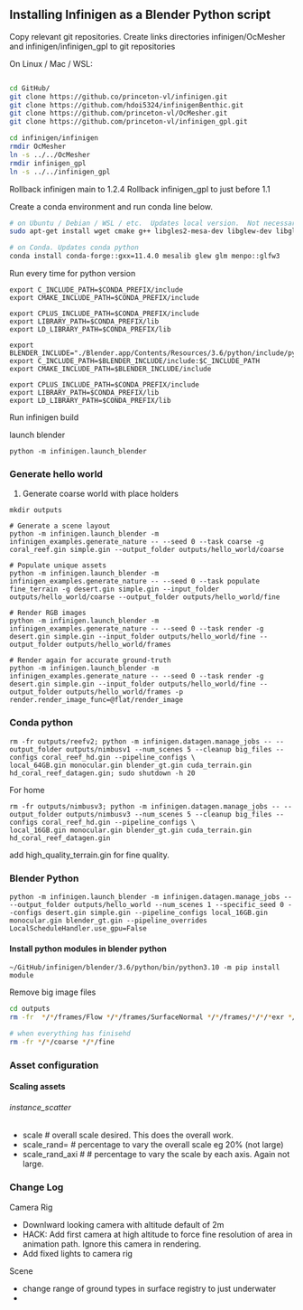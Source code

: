 ## Installing Infinigen as a Blender Python script
Copy relevant git repositories.
Create links directories infinigen/OcMesher and infinigen/infinigen_gpl to git repositories

On Linux / Mac / WSL:
```bash

cd GitHub/
git clone https://github.co/princeton-vl/infinigen.git
git clone https://github.com/hdoi5324/infinigenBenthic.git
git clone https://github.com/princeton-vl/OcMesher.git
git clone https://github.com/princeton-vl/infinigen_gpl.git

cd infinigen/infinigen
rmdir OcMesher
ln -s ../../OcMesher
rmdir infinigen_gpl
ln -s ../../infinigen_gpl
```

Rollback infinigen main to 1.2.4
Rollback infinigen_gpl to just before 1.1

Create a conda environment and run conda line below.
```bash
# on Ubuntu / Debian / WSL / etc.  Updates local version.  Not necessary if using conda
sudo apt-get install wget cmake g++ libgles2-mesa-dev libglew-dev libglfw3-dev libglm-dev

# on Conda. Updates conda python 
conda install conda-forge::gxx=11.4.0 mesalib glew glm menpo::glfw3

```

Run every time for python version

```commandline
export C_INCLUDE_PATH=$CONDA_PREFIX/include
export CMAKE_INCLUDE_PATH=$CONDA_PREFIX/include

export CPLUS_INCLUDE_PATH=$CONDA_PREFIX/include
export LIBRARY_PATH=$CONDA_PREFIX/lib
export LD_LIBRARY_PATH=$CONDA_PREFIX/lib
```

```commandline
export BLENDER_INCLUDE="./Blender.app/Contents/Resources/3.6/python/include/python3.10"
export C_INCLUDE_PATH=$BLENDER_INCLUDE/include:$C_INCLUDE_PATH
export CMAKE_INCLUDE_PATH=$BLENDER_INCLUDE/include

export CPLUS_INCLUDE_PATH=$CONDA_PREFIX/include
export LIBRARY_PATH=$CONDA_PREFIX/lib
export LD_LIBRARY_PATH=$CONDA_PREFIX/lib
```

Run infinigen build



launch blender
```commandline
python -m infinigen.launch_blender
```

### Generate hello world
1. Generate coarse world with place holders

```
mkdir outputs

# Generate a scene layout
python -m infinigen.launch_blender -m infinigen_examples.generate_nature -- --seed 0 --task coarse -g coral_reef.gin simple.gin --output_folder outputs/hello_world/coarse

# Populate unique assets
python -m infinigen.launch_blender -m infinigen_examples.generate_nature -- --seed 0 --task populate fine_terrain -g desert.gin simple.gin --input_folder outputs/hello_world/coarse --output_folder outputs/hello_world/fine

# Render RGB images
python -m infinigen.launch_blender -m infinigen_examples.generate_nature -- --seed 0 --task render -g desert.gin simple.gin --input_folder outputs/hello_world/fine --output_folder outputs/hello_world/frames

# Render again for accurate ground-truth
python -m infinigen.launch_blender -m infinigen_examples.generate_nature -- --seed 0 --task render -g desert.gin simple.gin --input_folder outputs/hello_world/fine --output_folder outputs/hello_world/frames -p render.render_image_func=@flat/render_image 
```


### Conda python


```commandline
rm -fr outputs/reefv2; python -m infinigen.datagen.manage_jobs -- --output_folder outputs/nimbusv1 --num_scenes 5 --cleanup big_files --configs coral_reef_hd.gin --pipeline_configs \
local_64GB.gin monocular.gin blender_gt.gin cuda_terrain.gin hd_coral_reef_datagen.gin; sudo shutdown -h 20
```


For home

```commandline
rm -fr outputs/nimbusv3; python -m infinigen.datagen.manage_jobs -- --output_folder outputs/nimbusv3 --num_scenes 5 --cleanup big_files --configs coral_reef_hd.gin --pipeline_configs \
local_16GB.gin monocular.gin blender_gt.gin cuda_terrain.gin hd_coral_reef_datagen.gin
```
add high_quality_terrain.gin for fine quality.
### Blender Python
```
python -m infinigen.launch_blender -m infinigen.datagen.manage_jobs -- --output_folder outputs/hello_world --num_scenes 1 --specific_seed 0 --configs desert.gin simple.gin --pipeline_configs local_16GB.gin monocular.gin blender_gt.gin --pipeline_overrides LocalScheduleHandler.use_gpu=False
```
#### Install python modules in blender python

```commandline
~/GitHub/infinigen/blender/3.6/python/bin/python3.10 -m pip install module
```

Remove big image files
```bash
cd outputs
rm -fr  */*/frames/Flow */*/frames/SurfaceNormal */*/frames/*/*/*exr */*/frames/Gloss* */*/frames/Diff*  */*/frames/Trans*

# when everything has finisehd
rm -fr */*/coarse */*/fine 
```

### Asset configuration

#### Scaling assets
###### instance_scatter
* scale # overall scale desired.  This does the overall work.
* scale_rand= # percentage to vary the overall scale eg 20% (not large)
* scale_rand_axi # # percentage to vary the scale by each axis.  Again not large.


### Change Log
Camera Rig
* Downlward looking camera with altitude default of 2m
* HACK: Add first camera at high altitude to force fine resolution of area in animation path. Ignore this camera in rendering.
* Add fixed lights to camera rig

Scene
* change range of ground types in surface registry to just underwater 
* 
